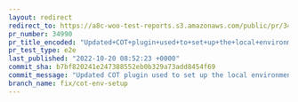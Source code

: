 ```yaml
---
layout: redirect
redirect_to: https://a8c-woo-test-reports.s3.amazonaws.com/public/pr/34990/e2e/index.html
pr_number: 34990
pr_title_encoded: "Updated+COT+plugin+used+to+set+up+the+local+environment+with+COT+enabled."
pr_test_type: e2e
last_published: "2022-10-20 08:52:23 +0000"
commit_sha: b7bf820241e247388552eb0b329a73add8454f69
commit_message: "Updated COT plugin used to set up the local environment with COT enab…"
branch_name: fix/cot-env-setup
---
```

